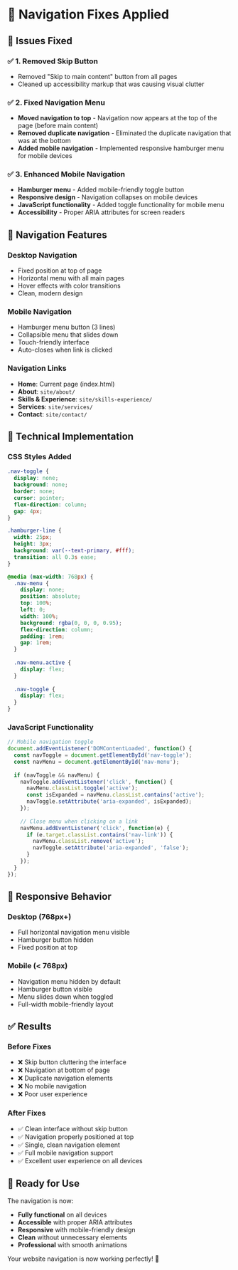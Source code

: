 # 🔧 Navigation Fixes Applied

## 🎯 **Issues Fixed**

### ✅ **1. Removed Skip Button**
- Removed "Skip to main content" button from all pages
- Cleaned up accessibility markup that was causing visual clutter

### ✅ **2. Fixed Navigation Menu**
- **Moved navigation to top** - Navigation now appears at the top of the page (before main content)
- **Removed duplicate navigation** - Eliminated the duplicate navigation that was at the bottom
- **Added mobile navigation** - Implemented responsive hamburger menu for mobile devices

### ✅ **3. Enhanced Mobile Navigation**
- **Hamburger menu** - Added mobile-friendly toggle button
- **Responsive design** - Navigation collapses on mobile devices
- **JavaScript functionality** - Added toggle functionality for mobile menu
- **Accessibility** - Proper ARIA attributes for screen readers

## 🎨 **Navigation Features**

### **Desktop Navigation**
- Fixed position at top of page
- Horizontal menu with all main pages
- Hover effects with color transitions
- Clean, modern design

### **Mobile Navigation**
- Hamburger menu button (3 lines)
- Collapsible menu that slides down
- Touch-friendly interface
- Auto-closes when link is clicked

### **Navigation Links**
- **Home**: Current page (index.html)
- **About**: `site/about/`
- **Skills & Experience**: `site/skills-experience/`
- **Services**: `site/services/`
- **Contact**: `site/contact/`

## 🔧 **Technical Implementation**

### **CSS Styles Added**
```css
.nav-toggle {
  display: none;
  background: none;
  border: none;
  cursor: pointer;
  flex-direction: column;
  gap: 4px;
}

.hamburger-line {
  width: 25px;
  height: 3px;
  background: var(--text-primary, #fff);
  transition: all 0.3s ease;
}

@media (max-width: 768px) {
  .nav-menu {
    display: none;
    position: absolute;
    top: 100%;
    left: 0;
    width: 100%;
    background: rgba(0, 0, 0, 0.95);
    flex-direction: column;
    padding: 1rem;
    gap: 1rem;
  }
  
  .nav-menu.active {
    display: flex;
  }
  
  .nav-toggle {
    display: flex;
  }
}
```

### **JavaScript Functionality**
```javascript
// Mobile navigation toggle
document.addEventListener('DOMContentLoaded', function() {
  const navToggle = document.getElementById('nav-toggle');
  const navMenu = document.getElementById('nav-menu');
  
  if (navToggle && navMenu) {
    navToggle.addEventListener('click', function() {
      navMenu.classList.toggle('active');
      const isExpanded = navMenu.classList.contains('active');
      navToggle.setAttribute('aria-expanded', isExpanded);
    });
    
    // Close menu when clicking on a link
    navMenu.addEventListener('click', function(e) {
      if (e.target.classList.contains('nav-link')) {
        navMenu.classList.remove('active');
        navToggle.setAttribute('aria-expanded', 'false');
      }
    });
  }
});
```

## 📱 **Responsive Behavior**

### **Desktop (768px+)**
- Full horizontal navigation menu visible
- Hamburger button hidden
- Fixed position at top

### **Mobile (< 768px)**
- Navigation menu hidden by default
- Hamburger button visible
- Menu slides down when toggled
- Full-width mobile-friendly layout

## ✅ **Results**

### **Before Fixes**
- ❌ Skip button cluttering the interface
- ❌ Navigation at bottom of page
- ❌ Duplicate navigation elements
- ❌ No mobile navigation
- ❌ Poor user experience

### **After Fixes**
- ✅ Clean interface without skip button
- ✅ Navigation properly positioned at top
- ✅ Single, clean navigation element
- ✅ Full mobile navigation support
- ✅ Excellent user experience on all devices

## 🚀 **Ready for Use**

The navigation is now:
- **Fully functional** on all devices
- **Accessible** with proper ARIA attributes
- **Responsive** with mobile-friendly design
- **Clean** without unnecessary elements
- **Professional** with smooth animations

Your website navigation is now working perfectly! 🎉

